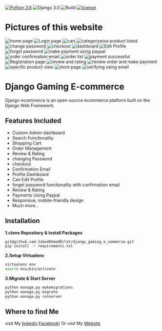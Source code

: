 [![Python 3.6](https://img.shields.io/badge/python-3.6-yellow.svg)](https://www.python.org/downloads/release/python-360/)
![Django 3.0](https://img.shields.io/badge/Django-3.0-green.svg)
![Build](https://github.com/shyam999/Django-ecommerce/workflows/Build/badge.svg?branch=master)
[![license](https://img.shields.io/github/license/DAVFoundation/captain-n3m0.svg?style=flat-square)](https://github.com/shyam999/django-ecommerce/blob/master/LICENSE)

# Pictures of this website 
![home page](https://github.com/JabedAhmedRifat/django_gaming_e_commerce/assets/59837168/095fc2eb-b2f5-42c8-81c4-3f7feb6befd5)
![Login page](https://github.com/JabedAhmedRifat/django_gaming_e_commerce/assets/59837168/66419bc9-d876-43bb-9c2c-a8a04bb2ae7a)
![cart ](https://github.com/JabedAhmedRifat/django_gaming_e_commerce/assets/59837168/12fd5dd3-f5ba-4309-9c08-dae7341ac96b)
![categorywise product listed](https://github.com/JabedAhmedRifat/django_gaming_e_commerce/assets/59837168/52ac265d-4773-4756-81f1-67639335d34f)
![change password](https://github.com/JabedAhmedRifat/django_gaming_e_commerce/assets/59837168/9aacb04d-eb1d-4b54-b88b-b182bafad99f)
![checkout](https://github.com/JabedAhmedRifat/django_gaming_e_commerce/assets/59837168/6deebc93-c0a8-4ef2-8633-cff532121364)
![dashboard](https://github.com/JabedAhmedRifat/django_gaming_e_commerce/assets/59837168/fd01f78a-612e-47a3-88a8-e30716f72744)
![Edit Profile](https://github.com/JabedAhmedRifat/django_gaming_e_commerce/assets/59837168/ce9a5f26-4dcc-4872-aac3-ee1696680bf2)
![forget password](https://github.com/JabedAhmedRifat/django_gaming_e_commerce/assets/59837168/a8961563-d6bf-4c9b-8947-0e5faffe0e85)
![make payment using paypal](https://github.com/JabedAhmedRifat/django_gaming_e_commerce/assets/59837168/e90762be-486a-4b7f-a6cb-1fa20852ee51)
![order confirmation email](https://github.com/JabedAhmedRifat/django_gaming_e_commerce/assets/59837168/b22e158b-99b7-4a4c-b600-7bca63c9016e)
![order list](https://github.com/JabedAhmedRifat/django_gaming_e_commerce/assets/59837168/905c2feb-a0c5-4f59-8735-2a0809100d1b)
![payment successful](https://github.com/JabedAhmedRifat/django_gaming_e_commerce/assets/59837168/d8e0b2fc-4e23-4794-9047-c05ac87c7933)
![Registration page](https://github.com/JabedAhmedRifat/django_gaming_e_commerce/assets/59837168/7e9abf05-2dfd-40c9-a83f-fb43fa5ad16f)
![review and rating](https://github.com/JabedAhmedRifat/django_gaming_e_commerce/assets/59837168/95d5d507-0dec-44b9-ab03-5307452dfb63)
![review order and make payment](https://github.com/JabedAhmedRifat/django_gaming_e_commerce/assets/59837168/51cc4593-41e2-450a-ae19-60514ed2e272)
![specific product view](https://github.com/JabedAhmedRifat/django_gaming_e_commerce/assets/59837168/d1cc7614-b30d-44a8-9bf5-78a981d90e12)
![store page](https://github.com/JabedAhmedRifat/django_gaming_e_commerce/assets/59837168/333213c8-3566-4173-9793-69d07eab2f54)
![verifying using email](https://github.com/JabedAhmedRifat/django_gaming_e_commerce/assets/59837168/737605d7-1732-4389-9c45-cb278bc27690)






# Django Gaming E-commerce
Django-ecommerce is an open-source ecommerce platform built on the Django Web Framework.
## Features Included
- Custom Admin dashboard
- Search Functionality
- Shopping Cart
- Order Management
- Review & Rating
- changing Password
- checkout
- Confirmation Email
- Profile Dashboard
- Can Edit Profile
- forget password functionality with confirmation email
- Review & Rating
- Payments Using Paypal
- Responsive, mobile-friendly design
- Much more...

## Installation

**1.clone Repository & Install Packages**
```sh
git@github.com:JabedAhmedRifat/django_gaming_e_commerce.git
pip install -r requirements.txt
```
**2.Setup Virtualenv**
```sh
virtualenv env
source env/bin/activate
```
**3.Migrate & Start Server**
```sh
python manage.py makemigrations
python manage.py migrate
python manage.py runserver
```

## Where to find Me
visit My [linkedin](https://www.linkedin.com/in/md-jabed-ahmed-583980181/)
 [Facebook](https://www.facebook.com/jabedahmed.rifat))
Or visit My [Website](https://jabedahmedrifat.github.io/jabed/)
